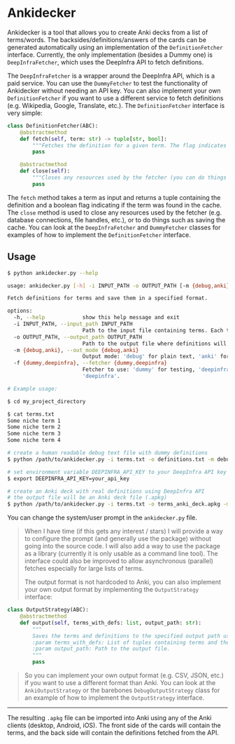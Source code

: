 # Ankidecker

Ankidecker is a tool that allows you to create Anki decks from a list of terms/words. The backsides/definitions/answers of the cards can be generated automatically using an implementation of the `DefinitionFetcher` interface. Currently, the only implementation (besides a Dummy one) is `DeepInfraFetcher`, which uses the DeepInfra API to fetch definitions.

The `DeepInfraFetcher` is a wrapper around the DeepInfra API, which is a paid service. You can use the `DummyFetcher` to test the functionality of Ankidecker without needing an API key. You can also implement your own `DefinitionFetcher` if you want to use a different service to fetch definitions (e.g. Wikipedia, Google, Translate, etc.). The `DefinitionFetcher` interface is very simple:

```python
class DefinitionFetcher(ABC):
    @abstractmethod
    def fetch(self, term: str) -> tuple[str, bool]:
        """Fetches the definition for a given term. The flag indicates if the term was found in the cache."""
        pass

    @abstractmethod
    def close(self):
        """Closes any resources used by the fetcher (you can do things such as saving the cache here)."""
        pass
```

The `fetch` method takes a term as input and returns a tuple containing the definition and a boolean flag indicating if the term was found in the cache. The `close` method is used to close any resources used by the fetcher (e.g. database connections, file handles, etc.), or to do things such as saving the cache. You can look at the `DeepInfraFetcher` and `DummyFetcher` classes for examples of how to implement the `DefinitionFetcher` interface.

## Usage

```sh
$ python ankidecker.py --help

usage: ankidecker.py [-h] -i INPUT_PATH -o OUTPUT_PATH [-m {debug,anki}] [-f {dummy,deepinfra}]

Fetch definitions for terms and save them in a specified format.

options:
  -h, --help            show this help message and exit
  -i INPUT_PATH, --input_path INPUT_PATH
                        Path to the input file containing terms. Each term should be on a new line.
  -o OUTPUT_PATH, --output_path OUTPUT_PATH
                        Path to the output file where definitions will be saved.
  -m {debug,anki}, --out_mode {debug,anki}
                        Output mode: 'debug' for plain text, 'anki' for Anki deck. Tries to guess the mode from the output file extension if not specified.    
  -f {dummy,deepinfra}, --fetcher {dummy,deepinfra}
                        Fetcher to use: 'dummy' for testing, 'deepinfra' for real API calls (requires environment variable DEEPINFRA_API_KEY). Default is      
                        'deepinfra'.

# Example usage:

$ cd my_project_directory

$ cat terms.txt
Some niche term 1
Some niche term 2
Some niche term 3
Some niche term 4

# create a human readable debug text file with dummy definitions
$ python /path/to/ankidecker.py -i terms.txt -o definitions.txt -m debug -f dummy

# set environment variable DEEPINFRA_API_KEY to your DeepInfra API key
$ export DEEPINFRA_API_KEY=your_api_key

# create an Anki deck with real definitions using DeepInfra API
# the output file will be an Anki deck file (.apkg)
$ python /path/to/ankidecker.py -i terms.txt -o terms_anki_deck.apkg -m anki -f deepinfra
```

You can change the system/user prompt in the `ankidecker.py` file.

> When I have time (if this gets any interest / stars) I will provide a way to configure the prompt (and generally use the package) without going into the source code.
> I will also add a way to use the package as a library (currently it is only usable as a command line tool).
> The interface could also be improved to allow asynchronous (parallel) fetches especially for large lists of terms.
> 
> The output format is not hardcoded to Anki, you can also implement your own output format by implementing the `OutputStrategy` interface:

```python
class OutputStrategy(ABC):
    @abstractmethod
    def output(self, terms_with_defs: list, output_path: str):
        """
        Saves the terms and definitions to the specified output path using the implemented strategy.
        :param terms_with_defs: List of tuples containing terms and their definitions.
        :param output_path: Path to the output file.
        """
        pass
```

> So you can implement your own output format (e.g. CSV, JSON, etc.) if you want to use a different format than Anki. You can look at the `AnkiOutputStrategy` or the barebones `DebugOutputStrategy` class for an example of how to implement the `OutputStrategy` interface.

---

The resulting `.apkg` file can be imported into Anki using any of the Anki clients (desktop, Android, iOS). The front side of the cards will contain the terms, and the back side will contain the definitions fetched from the API.
